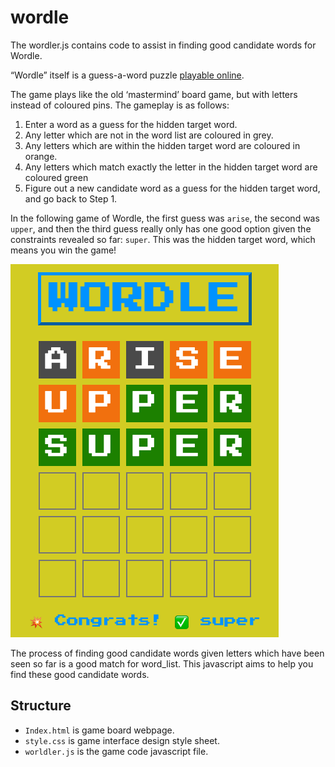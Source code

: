 <!-- README.md is generated from README.Rmd. Please edit that file -->

# wordle

The wordler.js contains code to assist in finding good candidate
words for Wordle.

“Wordle” itself is a guess-a-word puzzle [playable
online](https://ansongu3d.github.io/wordler/).

The game plays like the old ‘mastermind’ board game, but with letters
instead of coloured pins. The gameplay is as follows:

1.  Enter a word as a guess for the hidden target word.
2.  Any letter which are not in the word list are coloured in grey.
3.  Any letters which are within the hidden target word are coloured in
    orange.
4.  Any letters which match exactly the letter in the hidden target word
    are coloured green
5.  Figure out a new candidate word as a guess for the hidden target
    word, and go back to Step 1.

In the following game of Wordle, the first guess was `arise`, the second
was `upper`, and then the third guess really only has one good option
given the constraints revealed so far: `super`. This was the hidden
target word, which means you win the game!

<img src="https://github.com/ansongu3d/wordler/blob/main/GAME.PNG" />

The process of finding good candidate words given letters which have
been seen so far is a good match for word_list. This javascript
aims to help you find these good candidate words.

## Structure

- `Index.html` is game board webpage.
- `style.css` is game interface design style sheet.
- `worldler.js` is the game code javascript file.
